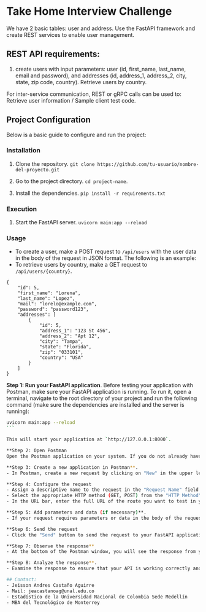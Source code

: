 # Take Home Interview Challenge
We have 2 basic tables: user and address. Use the FastAPI framework and create REST services to enable user management.

## REST API requirements:
1. create users with input parameters: user (id, first_name, last_name, email and password), and addresses (id, address_1, address_2, city, state, zip code, country).
Retrieve users by country.

For inter-service communication, REST or gRPC calls can be used to: Retrieve user information / Sample client test code.

## Project Configuration
Below is a basic guide to configure and run the project:

### Installation
1. Clone the repository.
`git clone https://github.com/tu-usuario/nombre-del-proyecto.git`

2. Go to the project directory.
`cd project-name`.

3. Install the dependencies.
`pip install -r requirements.txt`

### Execution
1. Start the FastAPI server.
`uvicorn main:app --reload`

### Usage
- To create a user, make a POST request to `/api/users` with the user data in the body of the request in JSON format. The following is an example:
- To retrieve users by country, make a GET request to `/api/users/{country}`.

```
{
    "id": 5,
    "first_name": "Lorena",
    "last_name": "Lopez",
    "mail": "lorelo@example.com",
    "password": "password123",
    "addresses": [
        {
            "id": 5,
            "address_1": "123 St 456",
            "address_2": "Apt 12",
            "city": "Tampa",
            "state": "Florida",
            "zip": "033101",
            "country": "USA"
        }
    ]
}
```

**Step 1: Run your FastAPI application**.
Before testing your application with Postman, make sure your FastAPI application is running. To run it, open a terminal, navigate to the root directory of your project and run the following command (make sure the dependencies are installed and the server is running):

````bash
uvicorn main:app --reload
```

This will start your application at `http://127.0.0.1:8000`.

**Step 2: Open Postman
Open the Postman application on your system. If you do not already have Postman installed, you can download and install it from [https://www.postman.com/](https://www.postman.com/).

**Step 3: Create a new application in Postman**.
- In Postman, create a new request by clicking on "New" in the upper left corner and select "Request".

**Step 4: Configure the request
- Assign a descriptive name to the request in the "Request Name" field.
- Select the appropriate HTTP method (GET, POST) from the "HTTP Method" drop-down menu.
- In the URL bar, enter the full URL of the route you want to test in your FastAPI application. For example, if you want to test the `/users` path, enter `http://127.0.0.1:8000/users`.

**Step 5: Add parameters and data (if necessary)**.
- If your request requires parameters or data in the body of the request, you can configure them in the corresponding tabs at the bottom of the Postman window.

**Step 6: Send the request
- Click the "Send" button to send the request to your FastAPI application.

**Step 7: Observe the response**
- At the bottom of the Postman window, you will see the response from your FastAPI application. This will include the HTTP status code, JSON response, or other relevant data.

**Step 8: Analyze the response**.
- Examine the response to ensure that your API is working correctly and that the data is as expected.

## Contact:
- Jeisson Andres Castaño Aguirre
- Mail: jeacastanoag@unal.edu.co
- Estadístico de la Universidad Nacional de Colombia Sede Medellín
- MBA del Tecnológico de Monterrey

